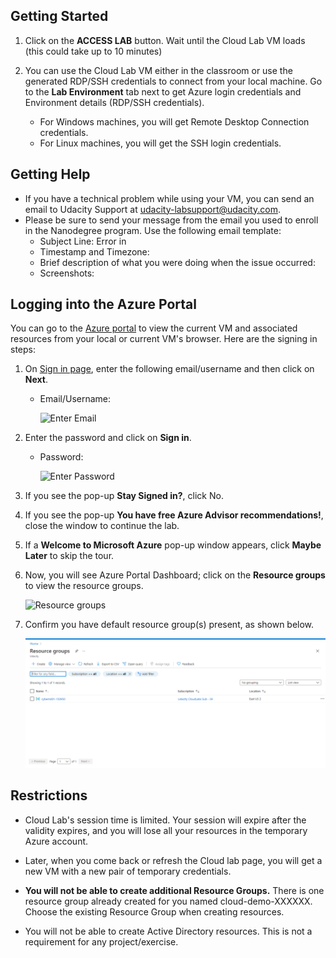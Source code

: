 ## Getting Started
1. Click on the **ACCESS LAB** button. Wait until the Cloud Lab VM loads (this could take up to 10 minutes) 


2. You can use the Cloud Lab VM either in the classroom or use the generated RDP/SSH credentials to connect from your local machine. Go to the **Lab Environment** tab next to get Azure login credentials and Environment details (RDP/SSH credentials). 
     - For Windows machines, you will get Remote Desktop Connection credentials. 
     - For Linux machines, you will get the SSH login credentials.   
 

## Getting Help
- If you have a technical problem while using your VM, you can send an email to Udacity Support at [udacity-labsupport@udacity.com](mailto:udacity-labsupport@udacity.com). 
- Please be sure to send your message from the email you used to enroll in the Nanodegree program. Use the following email template:   
     - Subject Line: Error in <Lab name>
     - Timestamp and Timezone:
     - Brief description of what you were doing when the issue occurred: 
     - Screenshots:

   

## Logging into the Azure Portal
You can go to the [Azure portal](https://portal.azure.com) to view the current VM and associated resources from your local or current VM's browser.  Here are the signing in steps:
   
1. On [Sign in page](https://azure.microsoft.com/en-in/account/), enter the following email/username and then click on **Next**. 
   * Email/Username: <inject key="AzureAdUserEmail"></inject>
   
     ![](https://raw.githubusercontent.com/bhavangowdan/MCW-Machine-Learning/master/Hands-on%20lab/images/21.png "Enter Email")
     
2. Enter the password and click on **Sign in**.
   * Password: <inject key="AzureAdUserPassword"></inject>
   
     ![](https://raw.githubusercontent.com/bhavangowdan/MCW-Machine-Learning/master/Hands-on%20lab/images/22.png "Enter Password")
     
3. If you see the pop-up **Stay Signed in?**, click No. 

4. If you see the pop-up **You have free Azure Advisor recommendations!**, close the window to continue the lab.

5. If a **Welcome to Microsoft Azure** pop-up window appears, click **Maybe Later** to skip the tour.
   
6. Now, you will see Azure Portal Dashboard; click on the **Resource groups** to view the resource groups.

   ![](https://raw.githubusercontent.com/bhavangowdan/MCW-Machine-Learning/master/Hands-on%20lab/images/23.png "Resource groups")
   
7. Confirm you have default resource group(s) present, as shown below.

   ![](https://raw.githubusercontent.com/bhavangowdan/MCW-Machine-Learning/master/Hands-on%20lab/images/1c.PNG "Resource groups")
  

     
## Restrictions 
- Cloud Lab's session time is limited. Your session will expire after the validity expires, and you will lose all your resources in the temporary Azure account. 


- Later, when you come back or refresh the Cloud lab page, you will get a new VM with a new pair of temporary credentials. 


- **You will not be able to create additional Resource Groups.**  There is one resource group already created for you named cloud-demo-XXXXXX.  Choose the existing Resource Group when creating resources.  


- You will not be able to create Active Directory resources. This is not a requirement for any project/exercise.

